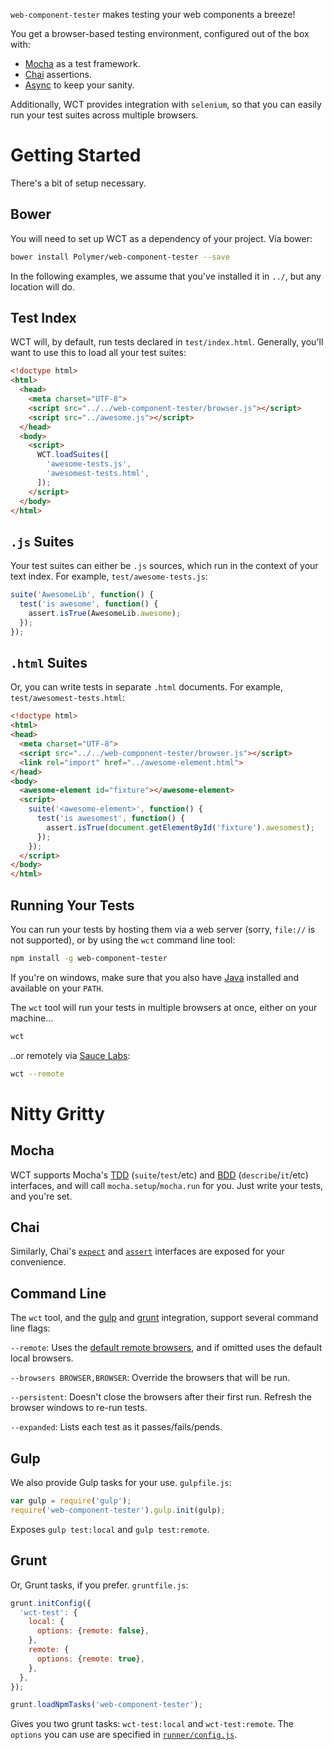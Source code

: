 `web-component-tester` makes testing your web components a breeze!

You get a browser-based testing environment, configured out of the box with:

* [Mocha][mocha] as a test framework.
* [Chai][chai] assertions.
* [Async][async] to keep your sanity.

Additionally, WCT provides integration with `selenium`, so that you can easily 
run your test suites across multiple browsers. 


# Getting Started

There's a bit of setup necessary.

## Bower

You will need to set up WCT as a dependency of your project. Via bower:

```sh
bower install Polymer/web-component-tester --save
```

In the following examples, we assume that you've installed it in `../`, but any
location will do.


## Test Index

WCT will, by default, run tests declared in `test/index.html`. Generally, 
you'll want to use this to load all your test suites:

```html
<!doctype html>
<html>
  <head>
    <meta charset="UTF-8">
    <script src="../../web-component-tester/browser.js"></script>
    <script src="../awesome.js"></script>
  </head>
  <body>
    <script>
      WCT.loadSuites([
        'awesome-tests.js',
        'awesomest-tests.html',
      ]);
    </script>
  </body>
</html>
```


## `.js` Suites

Your test suites can either be `.js` sources, which run in the context of your
text index. For example, `test/awesome-tests.js`:

```js
suite('AwesomeLib', function() {
  test('is awesome', function() {
    assert.isTrue(AwesomeLib.awesome);
  });
});
```


## `.html` Suites

Or, you can write tests in separate `.html` documents. For example,
`test/awesomest-tests.html`:

```html
<!doctype html>
<html>
<head>
  <meta charset="UTF-8">
  <script src="../../web-component-tester/browser.js"></script>
  <link rel="import" href="../awesome-element.html">
</head>
<body>
  <awesome-element id="fixture"></awesome-element>
  <script>
    suite('<awesome-element>', function() {
      test('is awesomest', function() {
        assert.isTrue(document.getElementById('fixture').awesomest);
      });
    });
  </script>
</body>
</html>
```


## Running Your Tests

You can run your tests by hosting them via a web server (sorry, `file://` is
not supported), or by using the `wct` command line tool:

```sh
npm install -g web-component-tester
```

If you're on windows, make sure that you also have [Java][java] installed and
available on your `PATH`.

The `wct` tool will run your tests in multiple browsers at once, either on your
machine...

```sh
wct
```

..or remotely via [Sauce Labs][sauce]:

```sh
wct --remote
```


# Nitty Gritty

## Mocha

WCT supports Mocha's [TDD][mocha-tdd] (`suite`/`test`/etc) and [BDD][mocha-bdd]
(`describe`/`it`/etc) interfaces, and will call `mocha.setup`/`mocha.run` for 
you. Just write your tests, and you're set.


## Chai

Similarly, Chai's [`expect`][chai-bdd] and [`assert`][chai-tdd] interfaces are 
exposed for your convenience.


## Command Line

The `wct` tool, and the [gulp](#gulp) and [grunt](#grunt) integration, support
several command line flags:

`--remote`: Uses the [default remote browsers](default-sauce-browsers.json), 
and if omitted uses the default local browsers.

`--browsers BROWSER,BROWSER`: Override the browsers that will be run.

`--persistent`: Doesn't close the browsers after their first run. Refresh the
browser windows to re-run tests.

`--expanded`: Lists each test as it passes/fails/pends.


## Gulp

We also provide Gulp tasks for your use. `gulpfile.js`:

```js
var gulp = require('gulp');
require('web-component-tester').gulp.init(gulp);
```

Exposes `gulp test:local` and `gulp test:remote`.


## Grunt

Or, Grunt tasks, if you prefer. `gruntfile.js`:

```js
grunt.initConfig({
  'wct-test': {
    local: {
      options: {remote: false},
    },
    remote: {
      options: {remote: true},
    },
  },
});

grunt.loadNpmTasks('web-component-tester');
```

Gives you two grunt tasks: `wct-test:local` and `wct-test:remote`. The 
`options` you can use are specified in [`runner/config.js`](runner/config.js).


<!-- References -->
[async]:     https://github.com/caolan/async     "Async.js"
[chai-bdd]:  http://chaijs.com/api/bdd/          "Chai's BDD Interface"
[chai-tdd]:  http://chaijs.com/api/assert/       "Chai's TDD Interface"
[chai]:      http://chaijs.com/                  "Chai Assertion Library"
[java]:      https://java.com/download           "Java"
[mocha-bdd]: http://visionmedia.github.io/mocha/#bdd-interface "Mocha's BDD Interface"
[mocha-tdd]: http://visionmedia.github.io/mocha/#tdd-interface "Mocha's TDD Interface"
[mocha]:     http://visionmedia.github.io/mocha/ "Mocha Test Framework"
[sauce]:     http://saucelabs.com                "Sauce Labs"

